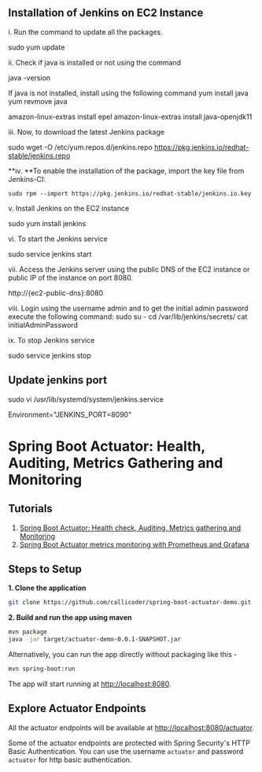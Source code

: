 ## Installation of Jenkins on EC2 Instance
i. Run the command to update all the packages.

sudo yum update

ii. Check if java is installed or not using the command

java -version

If java is not installed, install using the following command
 yum install java
 yum revmove java

amazon-linux-extras install epel 
amazon-linux-extras install java-openjdk11  


iii. Now, to download the latest Jenkins package

sudo wget -O /etc/yum.repos.d/jenkins.repo https://pkg.jenkins.io/redhat-stable/jenkins.repo


**iv. **To enable the installation of the package, import the key file from Jenkins-CI:

	sudo rpm --import https://pkg.jenkins.io/redhat-stable/jenkins.io.key

v. Install Jenkins on the EC2 instance

sudo yum install jenkins

vi. To start the Jenkins service

sudo service jenkins start

vii. Access the Jenkins server using the public DNS of the EC2 instance or public IP of the instance on port 8080.

http://{ec2-public-dns}:8080


viii. Login using the username admin and to get the initial admin password execute the following command:
sudo su -
cd /var/lib/jenkins/secrets/ 
cat initialAdminPassword

ix. To stop Jenkins service

sudo service jenkins stop


## Update jenkins port

 sudo vi /usr/lib/systemd/system/jenkins.service
 
 Environment="JENKINS_PORT=8090"
 




# Spring Boot Actuator: Health, Auditing, Metrics Gathering and Monitoring 

## Tutorials 

1. [Spring Boot Actuator: Health check, Auditing, Metrics gathering and Monitoring](https://www.callicoder.com/spring-boot-actuator/)
2. [Spring Boot Actuator metrics monitoring with Prometheus and Grafana](https://www.callicoder.com/spring-boot-actuator-metrics-monitoring-dashboard-prometheus-grafana/)

## Steps to Setup

**1. Clone the application**

```bash
git clone https://github.com/callicoder/spring-boot-actuator-demo.git
```

**2. Build and run the app using maven**

```bash
mvn package
java -jar target/actuator-demo-0.0.1-SNAPSHOT.jar
```

Alternatively, you can run the app directly without packaging like this -

```bash
mvn spring-boot:run
```

The app will start running at <http://localhost:8080>.

## Explore Actuator Endpoints

All the actuator endpoints will be available at <http://localhost:8080/actuator>.

Some of the actuator endpoints are protected with Spring Security's HTTP Basic Authentication. You can use the username `actuator` and password `actuator` for http basic authentication.
